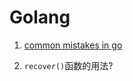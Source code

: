 # Golang
1. [common mistakes in go](https://www.calhoun.io/gotchas-and-common-mistakes-with-closures-in-go/)

2. `recover()`函数的用法?
